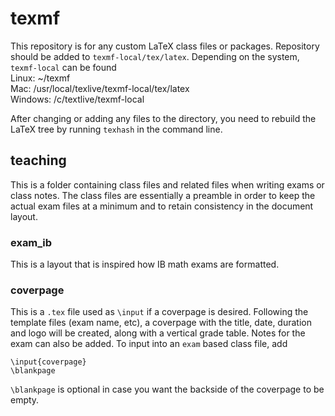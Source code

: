 # texmf

This repository is for any custom LaTeX class files or packages. Repository should be added to `texmf-local/tex/latex`. Depending on the system, `texmf-local` can be found  
Linux: ~/texmf\
Mac: /usr/local/texlive/texmf-local/tex/latex\
Windows: /c/textlive/texmf-local


After changing or adding any files to the directory, you need to rebuild the LaTeX tree by running `texhash` in the command line.

## teaching
This is a folder containing class files and related files when writing exams or class notes. The class files are essentially a preamble in order to keep the actual exam files at a minimum and to retain consistency in the document layout.

### exam\_ib
This is a layout that is inspired how IB math exams are formatted.

### coverpage
This is a `.tex` file used as `\input` if a coverpage is desired.
Following the template files (exam name, etc), a coverpage with the title, date, duration and logo will be created, along with a vertical grade table. Notes for the exam can also be added.
To input into an `exam` based class file, add
```
\input{coverpage}
\blankpage
```
`\blankpage` is optional in case you want the backside of the coverpage to be empty.
